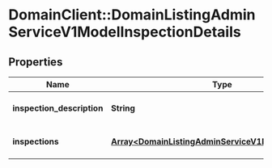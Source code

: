 # DomainClient::DomainListingAdminServiceV1ModelInspectionDetails

## Properties
Name | Type | Description | Notes
------------ | ------------- | ------------- | -------------
**inspection_description** | **String** | Free text field for inspections | [optional] 
**inspections** | [**Array&lt;DomainListingAdminServiceV1ModelInspection&gt;**](DomainListingAdminServiceV1ModelInspection.md) | Inspection times of the listing | [optional] 


